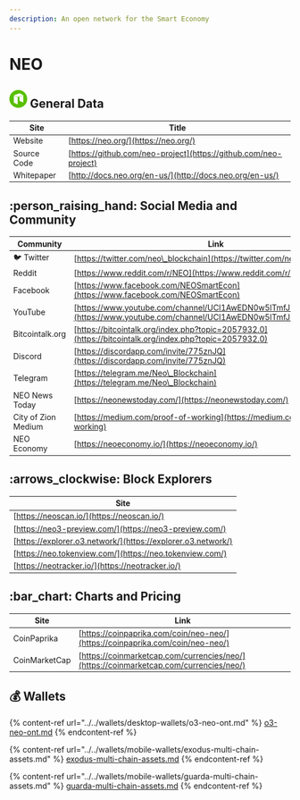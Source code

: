 ```yaml
---
description: An open network for the Smart Economy
---
```


# NEO

## <img src="../../.gitbook/assets/neo.png" alt="" data-size="original"> General Data

| Site        | Title                                                            |
| ----------- | ---------------------------------------------------------------- |
| Website     | [https://neo.org/](https://neo.org/)                             |
| Source Code | [https://github.com/neo-project](https://github.com/neo-project) |
| Whitepaper  | [http://docs.neo.org/en-us/](http://docs.neo.org/en-us/)         |

## :person\_raising\_hand: Social Media and Community

| Community           | Link                                                                                                                               |
| ------------------- | ---------------------------------------------------------------------------------------------------------------------------------- |
| :bird: Twitter      | [https://twitter.com/neo\_blockchain](https://twitter.com/neo\_blockchain)                                                         |
| Reddit              | [https://www.reddit.com/r/NEO](https://www.reddit.com/r/NEO)                                                                       |
| Facebook            | [https://www.facebook.com/NEOSmartEcon](https://www.facebook.com/NEOSmartEcon)                                                     |
| YouTube             | [https://www.youtube.com/channel/UCl1AwEDN0w5lTmfJEMsY5Vw/videos](https://www.youtube.com/channel/UCl1AwEDN0w5lTmfJEMsY5Vw/videos) |
| Bitcointalk.org     | [https://bitcointalk.org/index.php?topic=2057932.0](https://bitcointalk.org/index.php?topic=2057932.0)                             |
| Discord             | [https://discordapp.com/invite/775znJQ](https://discordapp.com/invite/775znJQ)                                                     |
| Telegram            | [https://telegram.me/Neo\_Blockchain](https://telegram.me/Neo\_Blockchain)                                                         |
| NEO News Today      | [https://neonewstoday.com/](https://neonewstoday.com/)                                                                             |
| City of Zion Medium | [https://medium.com/proof-of-working](https://medium.com/proof-of-working)                                                         |
| NEO Economy         | [https://neoeconomy.io/](https://neoeconomy.io/)                                                                                   |

## :arrows\_clockwise: Block Explorers

| Site                                                         |
| ------------------------------------------------------------ |
| [https://neoscan.io/](https://neoscan.io/)                   |
| [https://neo3-preview.com/](https://neo3-preview.com/)       |
| [https://explorer.o3.network/](https://explorer.o3.network/) |
| [https://neo.tokenview.com/](https://neo.tokenview.com/)     |
| [https://neotracker.io/](https://neotracker.io/)             |

## :bar\_chart: Charts and Pricing

| Site          | Link                                                                                   |
| ------------- | -------------------------------------------------------------------------------------- |
| CoinPaprika   | [https://coinpaprika.com/coin/neo-neo/](https://coinpaprika.com/coin/neo-neo/)         |
| CoinMarketCap | [https://coinmarketcap.com/currencies/neo/](https://coinmarketcap.com/currencies/neo/) |

## :moneybag: Wallets

{% content-ref url="../../wallets/desktop-wallets/o3-neo-ont.md" %}
[o3-neo-ont.md](../../wallets/desktop-wallets/o3-neo-ont.md)
{% endcontent-ref %}

{% content-ref url="../../wallets/mobile-wallets/exodus-multi-chain-assets.md" %}
[exodus-multi-chain-assets.md](../../wallets/mobile-wallets/exodus-multi-chain-assets.md)
{% endcontent-ref %}

{% content-ref url="../../wallets/mobile-wallets/guarda-multi-chain-assets.md" %}
[guarda-multi-chain-assets.md](../../wallets/mobile-wallets/guarda-multi-chain-assets.md)
{% endcontent-ref %}
